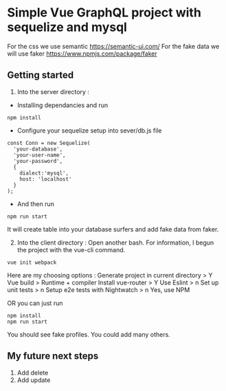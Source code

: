 # Simple Vue GraphQL project with sequelize and mysql

For the css we use semantic https://semantic-ui.com/
For the fake data we will use faker https://www.npmjs.com/package/faker

## Getting started

1. Into the server directory :
- Installing dependancies  and run
```
npm install
```
- Configure your sequelize setup into sever/db.js file
```
const Conn = new Sequelize(
  'your-database',
  'your-user-name',
  'your-password',
  {
    dialect:'mysql',
    host: 'localhost'
  }
);
```
- And then run 
```
npm run start
```
It will create table into your database surfers and add fake data from faker.

2. Into the client directory :
Open another bash.
For information, I begun the project with the vue-cli command. 
```
vue init webpack
```
Here are my choosing options :
Generate project in current directory > Y
Vue build > Runtime + compiler
Install vue-router > Y
Use Eslint > n
Set up unit tests > n
Setup e2e tests with Nightwatch > n
Yes, use NPM

OR you can just run
```
npm install
npm run start
```


You should see fake profiles. You could add many others.

## My future next steps
1. Add delete
2. Add update
 
